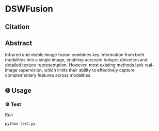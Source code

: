# DSWFusion





## Citation


## Abstract

Infrared and visible image fusion combines key information from both modalities into a single image, enabling accurate hotspot detection and detailed texture representation. However, most existing methods lack real-image supervision, which limits their ability to effectively capture complementary features across modalities.  
## 🌐 Usage

### ⚙ Test

Run 
```
python test.py
```
